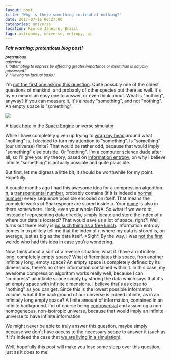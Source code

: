 ```yaml
---
layout: post
title: "Why is there something instead of nothing?"
date: 2017-07-16 00:27:00
categories: universe
location: Rio de Janeiro, Brazil
tags: astronomy, universe, entropy, pi
---
```


<i><strong>Fair warning: pretentious blog post!</strong></i>

<i><small><strong>pretentious</strong><br>adjective<br>1. "Attempting to impress by affecting greater importance or merit than is actually possessed."<br>2. "Having no factual basis."</small></i>

I'm <a href="https://www.google.com/search?q=why+is+there+something+instead+of+nothing" target="_blank">not the first one asking this question</a>. Quite possibly one of the oldest questions of mankind, and probably of other species out there as well. It's by no means an easy one to answer, or even think about. What is "nothing", anyway? If you can measure it, it's already "something", and not "nothing". An empty space is "something".

<div class="post-image">
    <a href="{{ site.baseurl }}/img/posts/space-engine-black-hole.jpg" target="_blank"><img src="{{ site.baseurl }}/img/posts/space-engine-black-hole.jpg"/></a>
    <p class="post-image-caption">A <a href="https://en.wikipedia.org/wiki/Black_hole" target="_blank">black hole</a> in the <a href="http://spaceengine.org" target="_blank">Space Engine</a> universe simulator</p>
</div>

<!--more-->

While I have completely given up trying to <a href="https://www.livescience.com/28132-what-is-nothing-physicists-debate.html" target="_blank">wrap my head</a> around what "nothing" is, I decided to turn my attention to "something". Is "something" (our universe) finite? That would be rather odd, because that would imply "something" else outside. Or "nothing". I'm a computer science dude after all, so I'll give you my theory, based on <a href="https://en.wikipedia.org/wiki/Entropy_(information_theory)" target="_blank">information entropy</a>, on why I believe infinite "something" is actually possible and quite plausible.

But first, let me digress a little bit, it should be worthwhile for my point. Hopefully.

A couple months ago I had this awesome idea for a compression algorithm. <a href="https://en.wikipedia.org/wiki/Pi" target="_blank">&pi;</a>, a <a href="https://en.wikipedia.org/wiki/Transcendental_number" target="_blank">transcendental number</a>, probably contains (if it is indeed a <a href="http://mathworld.wolfram.com/NormalNumber.html" target="_blank">normal number</a>) every sequence possible encoded on itself. That means the complete works of Shakespeare are stored inside &pi;. Your <a href="http://www.dr-mikes-math-games-for-kids.com/your-name-in-pi.html" target="_blank">name</a> is also in there somewhere. Heck, even your whole DNA. So what if we were to, instead of representing data directly, simply locate and store the index of &pi; where our data is located? That would save us a lot of space, right?! Well, turns out there really is <a href="https://en.wikipedia.org/wiki/There_ain%27t_no_such_thing_as_a_free_lunch" target="_blank">no such thing as a free lunch</a>. Information entropy comes in to politely tell me that the index of &pi; where my data is stored is, on average, just as big as the data itself. \*Sigh\*. By the way, I was <a href="https://cs.stackexchange.com/questions/42464/are-there-any-compression-algorithms-based-on-pi" target="_blank">not the first weirdo</a> who had this idea in case you're wondering.

Now, think about a sort of a reverse situation: what if I have an infinitely long, completely empty space? What differentiates this space, fron another infinitely long, empty space? An empty space is completely defined by its dimensions, there's no other information contained within it. In this case, my awesome compression algorithm works really well, because I can "compress" an infinite space simply by storing the data which says that it's an empty space with infinite dimensions. I believe that's as close to "nothing" as you can get. Since this is the lowest possible information volume, what if the background of our universe is indeed infinite, as in an infinitely long empty space? A finite amount of information, contained in an infinite background. I'm of course being <a href="https://en.wikipedia.org/wiki/Cosmological_principle" target="_blank">controversial</a> and assuming a non-homogeneous, non-isotropic universe, because that would imply an infinite universe to have infinite information.

We might never be able to truly answer this question, maybe simply because we don't have access to the necessary scope to answer it (such as if it's indeed the case that <a href="https://www.scientificamerican.com/article/are-we-living-in-a-computer-simulation/" target="_blank">we are living in a simulation</a>).

Well, hopefully this post will make you lose some sleep over this question, just as it does to me.